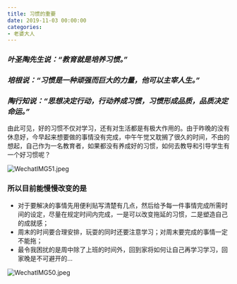 ```yaml
---
title: 习惯的重要
date: 2019-11-03 00:00:00
categories: 
- 老婆大人
---
```


### *叶圣陶先生说：“教育就是培养习惯。”*

### *培根说：“习惯是一种顽强而巨大的力量，他可以主宰人生。”*

### *陶行知说：“思想决定行动，行动养成习惯，习惯形成品质，品质决定命运。”*

<!-- more -->

由此可见，好的习惯不仅对学习，还有对生活都是有极大作用的。由于昨晚的没有休息好，今早起来想要做的事情没有完成，中午午觉又耽搁了很久的时间，不由的想起，自己作为一名教育者，如果都没有养成好的习惯，如何去教导和引导学生有一个好习惯呢？

![WechatIMG51.jpeg](https://i.loli.net/2019/11/17/FgsGZItY7c5ueaV.jpg)

### 所以目前能慢慢改变的是

* 对于要解决的事情先用便利贴写清楚有几点，然后给予每一件事情完成所需时间的设定，尽量在规定时间内完成，一是可以改变拖延的习惯，二是塑造自己的成就感；
* 周末的时间要合理安排，玩耍的同时还要注意学习；对周末要完成的事情一定不能拖；
* 最令我困扰的是周中除了上班的时间外，回到家将如何让自己再学习学习，回家晚是不可避开的...

![WechatIMG50.jpeg](https://i.loli.net/2019/11/17/5bCIVd8BUZrN4RQ.jpg)
